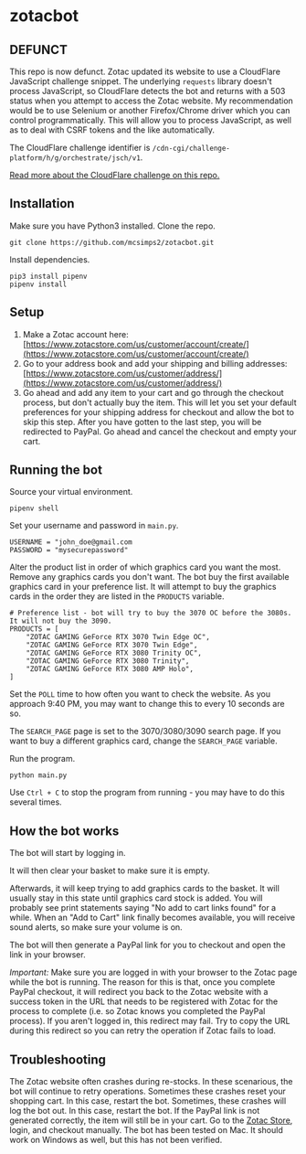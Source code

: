 # zotacbot
## DEFUNCT
This repo is now defunct. Zotac updated its website to use a CloudFlare JavaScript challenge snippet. The underlying `requests` library doesn't process JavaScript, so CloudFlare detects the bot and returns with a 503 status when you attempt to access the Zotac website. My recommendation would be to use Selenium or another Firefox/Chrome driver which you can control programmatically. This will allow you to process JavaScript, as well as to deal with CSRF tokens and the like automatically.

The CloudFlare challenge identifier is `/cdn-cgi/challenge-platform/h/g/orchestrate/jsch/v1`.

[Read more about the CloudFlare challenge on this repo.](https://github.com/scaredos/cfresearch)

## Installation
Make sure you have Python3 installed.  Clone the repo.
```
git clone https://github.com/mcsimps2/zotacbot.git
```

Install dependencies.
```
pip3 install pipenv
pipenv install
```

## Setup
1. Make a Zotac account here: [https://www.zotacstore.com/us/customer/account/create/](https://www.zotacstore.com/us/customer/account/create/)
1. Go to your address book and add your shipping and billing addresses: [https://www.zotacstore.com/us/customer/address/](https://www.zotacstore.com/us/customer/address/)
1. Go ahead and add any item to your cart and go through the checkout process, but don't actually buy the item.  This will let you set your default preferences for your shipping address for checkout and allow the bot to skip this step.  After you have gotten to the last step, you will be redirected to PayPal.  Go ahead and cancel the checkout and empty your cart.

## Running the bot
Source your virtual environment.
```
pipenv shell
```

Set your username and password in `main.py`.
```
USERNAME = "john_doe@gmail.com
PASSWORD = "mysecurepassword"
```

Alter the product list in order of which graphics card you want the most.  Remove any graphics cards you don't want.  The bot buy the first available graphics card in your preference list.  It will attempt to buy the graphics cards in the order they are listed in the `PRODUCTS` variable.
```
# Preference list - bot will try to buy the 3070 OC before the 3080s.  It will not buy the 3090.
PRODUCTS = [
    "ZOTAC GAMING GeForce RTX 3070 Twin Edge OC",
    "ZOTAC GAMING GeForce RTX 3070 Twin Edge",
    "ZOTAC GAMING GeForce RTX 3080 Trinity OC",
    "ZOTAC GAMING GeForce RTX 3080 Trinity",
    "ZOTAC GAMING GeForce RTX 3080 AMP Holo",
]
```

Set the `POLL` time to how often you want to check the website.  As you approach 9:40 PM, you may want to change this to every 10 seconds are so.

The `SEARCH_PAGE` page is set to the 3070/3080/3090 search page.  If you want to buy a different graphics card, change the `SEARCH_PAGE` variable.

Run the program.
```
python main.py
```

Use `Ctrl + C` to stop the program from running - you may have to do this several times.


## How the bot works
The bot will start by logging in.

It will then clear your basket to make sure it is empty.

Afterwards, it will keep trying to add graphics cards to the basket.  It will usually stay in this state until graphics card stock is added.  You will probably see print statements saying "No add to cart links found" for a while.  When an "Add to Cart" link finally becomes available, you will receive sound alerts, so make sure your volume is on.

The bot will then generate a PayPal link for you to checkout and open the link in your browser.

*Important:* Make sure you are logged in with your browser to the Zotac page while the bot is running.  The reason for this is that, once you complete PayPal checkout, it will redirect you back to the Zotac website with a success token in the URL that needs to be registered with Zotac for the process to complete (i.e. so Zotac knows you completed the PayPal process).  If you aren't logged in, this redirect may fail.  Try to copy the URL during this redirect so you can retry the operation if Zotac fails to load.

## Troubleshooting
The Zotac website often crashes during re-stocks.  In these scenarious, the bot will continue to retry operations.
Sometimes these crashes reset your shopping cart.  In this case, restart the bot.
Sometimes, these crashes will log the bot out.  In this case, restart the bot.
If the PayPal link is not generated correctly, the item will still be in your cart.  Go to the [Zotac Store](https://www.zotacstore.com/us/), login, and checkout manually.
The bot has been tested on Mac.  It should work on Windows as well, but this has not been verified.
